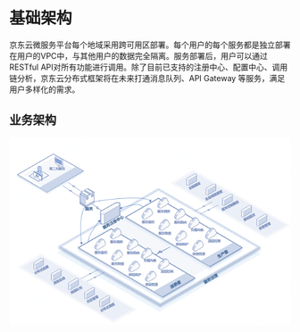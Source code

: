 # 基础架构
京东云微服务平台每个地域采用跨可用区部署。每个用户的每个服务都是独立部署在用户的VPC中，与其他用户的数据完全隔离。服务部署后，用户可以通过RESTful API对所有功能进行调用。除了目前已支持的注册中心、配置中心、调用链分析，京东云分布式框架将在未来打通消息队列、API Gateway 等服务，满足用户多样化的需求。



## 业务架构

![](../../../../image/Internet-Middleware/JD-Distributed-Service-Framework/jdsf-struct.png)




